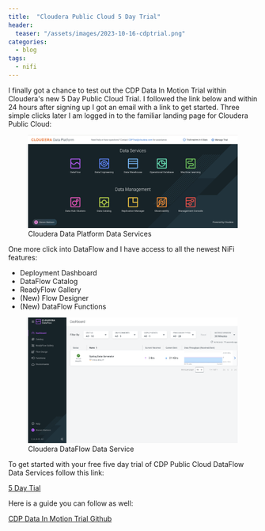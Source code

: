 ```yaml
---
title:  "Cloudera Public Cloud 5 Day Trial"
header:
  teaser: "/assets/images/2023-10-16-cdptrial.png"
categories: 
  - blog
tags:
  - nifi
---
```


I finally got a chance to test out the CDP Data In Motion Trial within Cloudera's new 5 Day Public Cloud Trial.  I followed the link below and within 24 hours after signing up I got an email with a link to get started.  Three simple clicks later I am logged in to the familiar landing page for Cloudera Public Cloud:


<figure>
  <img src="/assets/images/2023-10-16-cdptrial.png">
  <figcaption>Cloudera Data Platform Data Services</figcaption>
</figure>

One more click into DataFlow and I have access to all the newest NiFi features:

  * Deployment Dashboard
  * DataFlow Catalog
  * ReadyFlow Gallery
  * (New) Flow Designer
  * (New) DataFlow Functions


<figure>
  <img src="/assets/images/2023-10-16-dataflow.png">
  <figcaption>Cloudera DataFlow Data Service</figcaption>
</figure>

To get started with your free five day trial of CDP Public Cloud DataFlow Data Services follow this link:

[5 Day Tial](https://console.us-west-1.cdp.cloudera.com/trial/register.html#/)

Here is a guide you can follow as well:

[CDP Data In Motion Trial Github](https://github.com/cdp-trial-patterns/data-in-motion)